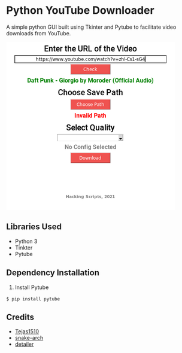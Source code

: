 # Python YouTube Downloader

A simple python GUI built using Tkinter and Pytube to facilitate video downloads from YouTube.

![Preview Image](preview.png)

## Libraries Used
* Python 3 <br/>
* Tinkter <br/>
* Pytube

## Dependency Installation

1. Install Pytube
```
$ pip install pytube 
```
## Credits
* [Tejas1510](https://github.com/Tejas1510)
* [snake-arch](https://github.com/snake-arch)
* [detailer](https://github.com/detailer)
